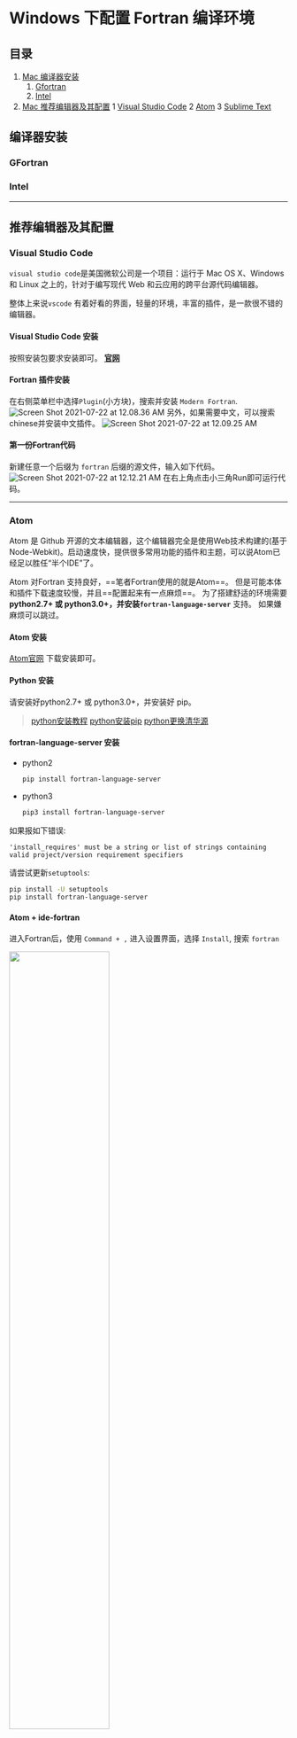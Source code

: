 # Windows 下配置 Fortran 编译环境
## 目录

1. [Mac 编译器安装](#1)
    1. [Gfortran](#1.1)
    2. [Intel](#1.1)
2. [Mac 推荐编辑器及其配置](#2)
    1 [Visual Studio Code](#2.1)
    2 [Atom](#2.2)
    3 [Sublime Text](#2.3)



## <span id="1">编译器安装</span>
### <span id="1.1">GFortran</span>

### <span id="1.2"> Intel </span>


***
## <span id="2"> 推荐编辑器及其配置 </span>

### <span id="2.1"> Visual Studio Code</span>
`visual studio code`是美国微软公司是一个项目：运行于 Mac OS X、Windows和 Linux 之上的，针对于编写现代 Web 和云应用的跨平台源代码编辑器。

整体上来说`vscode` 有着好看的界面，轻量的环境，丰富的插件，是一款很不错的编辑器。

#### Visual Studio Code 安装
按照安装包要求安装即可。
**[官网](https://code.visualstudio.com)**

#### Fortran 插件安装
在右侧菜单栏中选择`Plugin`(小方块)，搜索并安装 `Modern Fortran`.
![Screen Shot 2021-07-22 at 12.08.36 AM](/assets/Screen%20Shot%202021-07-22%20at%2012.08.36%20AM.png)
另外，如果需要中文，可以搜索chinese并安装中文插件。
![Screen Shot 2021-07-22 at 12.09.25 AM](/assets/Screen%20Shot%202021-07-22%20at%2012.09.25%20AM.png)

#### 第一份Fortran代码
新建任意一个后缀为 `fortran` 后缀的源文件，输入如下代码。
![Screen Shot 2021-07-22 at 12.12.21 AM](/assets/Screen%20Shot%202021-07-22%20at%2012.12.21%20AM.png)
在右上角点击小三角Run即可运行代码。
***

### <span id="2.2">Atom</span>

Atom 是 Github 开源的文本编辑器，这个编辑器完全是使用Web技术构建的(基于Node-Webkit)。启动速度快，提供很多常用功能的插件和主题，可以说Atom已经足以胜任“半个IDE”了。

Atom 对Fortran 支持良好，==笔者Fortran使用的就是Atom==。
但是可能本体和插件下载速度较慢，并且==配置起来有一点麻烦==。
为了搭建舒适的环境需要 **python2.7+ 或 python3.0+，并安装`fortran-language-server`** 支持。
如果嫌麻烦可以跳过。

#### Atom 安装
[Atom官网](https://atom.io) 下载安装即可。

#### Python 安装
请安装好python2.7+ 或 python3.0+，并安装好 pip。
> [python安装教程](http://c.biancheng.net/view/4164.html)
> [python安装pip](https://www.jianshu.com/p/263b9107a047)
> [python更换清华源](https://blog.csdn.net/qq_43340659/article/details/82948529)

#### fortran-language-server 安装
- python2
    ```bash
    pip install fortran-language-server
    ```
- python3
    ```bash
    pip3 install fortran-language-server
    ```
如果报如下错误:

`'install_requires' must be a string or list of strings containing valid project/version requirement specifiers`

请尝试更新`setuptools`:
```bash
pip install -U setuptools
pip install fortran-language-server
```

#### Atom + ide-fortran

进入Fortran后，使用 `Command + ,` 进入设置界面，选择 `Install`, 搜索 `fortran`

<img src=/assets/Screen%20Shot%202021-07-21%20at%204.13.15%20PM.png width=60%>

安装`ide-fortran` 及 `language-fortran`.

另外，再搜索并安装 `atom-ide-ui`.
<img src=/assets/Screen%20Shot%202021-07-22%20at%2012.04.46%20AM.png width=60%>

安装完成后重启 `Atom`。

#### 项目创建
1. 打开 `Atom` 。

2. 选择 `Add folders` 随意打开一个项目文件夹。

3. 打开后创建一个`fortran`源文件。
 <img src=/assets/Screen%20Shot%202021-07-21%20at%204.31.09%20PM.png width=60%>

4.输入如下代码
```fortran
program main
    implicit none
    write(*, *) "Hello World!"
end program main
```
5.右击项目目录，选择 `Make Active Fortran Project`
    <img src=/assets/Screen%20Shot%202021-07-21%20at%204.34.27%20PM.png width=60%>

6. 下方会弹出控制栏
  <img src=/assets/Screen%20Shot%202021-07-21%20at%204.35.27%20PM.png width=80%>
 使用快捷键 `control + F6` 编译并运行。并在下方 output 栏中查看运行结果。


#### 支持特性
- 文件大纲
- 自动补全
- 签名帮助
- 跳转Peek定义
- GoTo 实现
- 悬停
- 查找参考资料
- 全项目范围的符号搜索
- 符号重命名
- 文档解析（Doxy和FORD风格)
***

### <span id="2.3">Sublime Text</span>

我觉得配置完以后手感一般，特性也比较少。
可以参考博客<https://www.cnblogs.com/kaikaikai/p/9827283.html>
